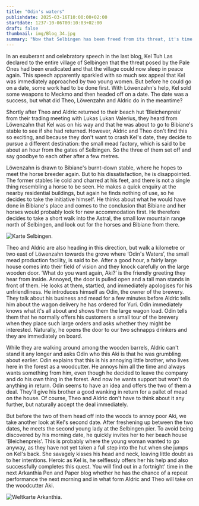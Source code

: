 ```yaml
---
title: "Odin's waters"
publishdate: 2025-03-16T10:00:00+02:00
startdate: 1237-10-06T00:10:03+02:00
draft: false
thumbnail: img/Blog_34.jpg
summary: "Now that Selbingen has been freed from its threat, it's time for some time off. So Aldric and Theo set off for the legendary mead factory ‘Odin's Waters’ - in search of good mead and a tempting deal. Meanwhile, Löwenzahn roams the countryside in search of Bibiane and her horses... And Kel? He's on a completely different ‘quest’:"
---
```

In an exuberant and celebratory speech in the last blog, Kel Tuh Las declared to the entire village of Selbingen that the threat posed by the Pale Ones had been eradicated and that the village could now sleep in peace again. This speech apparently sparkled with so much sex appeal that Kel was immediately approached by two young women. But before he could go on a date, some work had to be done first. With Löwenzahn's help, Kel sold some weapons to Meckmo and then headed off on a date. The date was a success, but what did Theo, Löwenzahn and Aldric do in the meantime?

Shortly after Theo and Aldric returned to their beach hut ‘Bleichenpreis’ from their trading meeting with Lukas Lukan Valerius, they heard from Löwenzahn that Kel was on his way and that he was about to go to Bibiane's stable to see if she had returned. However, Aldric and Theo don't find this so exciting, and because they don't want to crash Kel's date, they decide to pursue a different destination: the small mead factory, which is said to be about an hour from the gates of Selbingen. So the three of them set off and say goodbye to each other after a few metres.

Löwenzahn is drawn to Bibiane's burnt-down stable, where he hopes to meet the horse breeder again. But to his dissatisfaction, he is disappointed. The former stables lie cold and charred at his feet, and there is not a single thing resembling a horse to be seen. He makes a quick enquiry at the nearby residential buildings, but again he finds nothing of use, so he decides to take the initiative himself. He thinks about what he would have done in Bibiane's place and comes to the conclusion that Bibiane and her horses would probably look for new accommodation first. He therefore decides to take a short walk into the Astral, the small low mountain range north of Selbingen, and look out for the horses and Bibiane from there.

<div class="img-max center">
  <img class="img-fluid" title="Karte Selbingen" alt="Karte Selbingen." src="/img/selbingen.jpg" />
</div>

Theo and Aldric are also heading in this direction, but walk a kilometre or two east of Löwenzahn towards the grove where ‘Odin's Waters’, the small mead production facility, is said to be. After a good hour, a fairly large house comes into their field of vision and they knock carefully on the large wooden door. ‘What do you want again, Aki?’ is the friendly greeting they hear from inside. Annoyed, the door is pulled open and a tall man stands in front of them. He looks at them, startled, and immediately apologises for his unfriendliness. He introduces himself as Odin, the owner of the brewery. They talk about his business and mead for a few minutes before Aldric tells him about the wagon delivery he has ordered for Yuri. Odin immediately knows what it's all about and shows them the large wagon load. Odin tells them that he normally offers his customers a small tour of the brewery when they place such large orders and asks whether they might be interested. Naturally, he opens the door to our two schnapps drinkers and they are immediately on board.

While they are walking around among the wooden barrels, Aldric can't stand it any longer and asks Odin who this Aki is that he was grumbling about earlier. Odin explains that this is his annoying little brother, who lives here in the forest as a woodcutter. He annoys him all the time and always wants something from him, even though he decided to leave the company and do his own thing in the forest. And now he wants support but won't do anything in return. Odin seems to have an idea and offers the two of them a deal. They'll give his brother a good wanking in return for a pallet of mead on the house. Of course, Theo and Aldric don't have to think about it any further, but naturally accept the deal immediately.

But before the two of them head off into the woods to annoy poor Aki, we take another look at Kel's second date. After freshening up between the two dates, he meets the second young lady at the Selbingen pier. To avoid being discovered by his morning date, he quickly invites her to her beach house ‘Bleichenpreis’. This is probably where the young woman wanted to go anyway, as they have not yet taken a full step into the hut when she jumps on Kel's back. She savagely kisses his head and neck, leaving little doubt as to her intentions. Heroic as Kel is, he selflessly offers her his help and also successfully completes this quest. You will find out in a fortnight' time in the next Arkanthia Pen and Paper blog whether he has the chance of a repeat performance the next morning and in what form Aldric and Theo will take on the woodcutter Aki.

<div class="img-max center">
  <img class="img-fluid" title="Weltkarte Arkanthia" alt="Weltkarte Arkanthia." src="/img/Arkanthia_Full_Map_Selbingen_Astral_und_Aki.jpg" />
</div>
